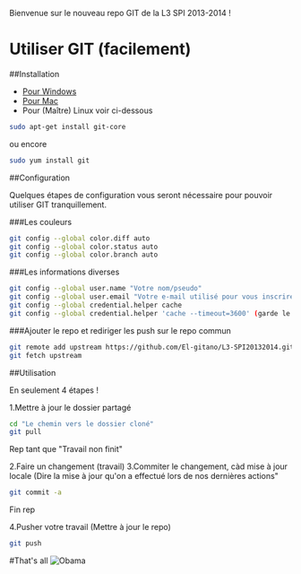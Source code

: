Bienvenue sur le nouveau repo GIT de la L3 SPI 2013-2014 !

# Utiliser GIT (facilement)

##Installation

* [Pour Windows]
* [Pour Mac] 
* Pour (Maître) Linux voir ci-dessous 


```Bash
sudo apt-get install git-core
```
ou encore

```Bash
sudo yum install git
```

[Pour Windows]: http://code.google.com/p/msysgit/downloads/list?q=full+installer+official+git
[Pour Mac]: http://code.google.com/p/git-osx-installer

##Configuration

Quelques étapes de configuration vous seront nécessaire pour pouvoir utiliser GIT tranquillement.

###Les couleurs

```Bash
git config --global color.diff auto
git config --global color.status auto
git config --global color.branch auto
```

###Les informations diverses

```Bash
git config --global user.name "Votre nom/pseudo"
git config --global user.email "Votre e-mail utilisé pour vous inscrire sur github"
git config --global credential.helper cache
git config --global credential.helper 'cache --timeout=3600' (garde le mot de passe en cache 1h après authentification réussie, c'est plus pratique)
```

###Ajouter le repo et rediriger les push sur le repo commun

```Bash
git remote add upstream https://github.com/El-gitano/L3-SPI20132014.git
git fetch upstream
```

##Utilisation

En seulement 4 étapes !

1.Mettre à jour le dossier partagé

```Bash
cd "Le chemin vers le dossier cloné"
git pull
```
Rep tant que "Travail non finit"

2.Faire un changement (travail)
3.Commiter le changement, càd mise à jour locale (Dire la mise à jour qu'on a effectué lors de nos dernières actions"
```Bash
git commit -a
```
Fin rep

4.Pusher votre travail (Mettre à jour le repo)
```Bash
git push
```

#That's all
![Obama](http://voyagerloin.com/wp-content/uploads/2013/08/Obama-reddit-ama-not-bad.jpg "Tu as réussi")
